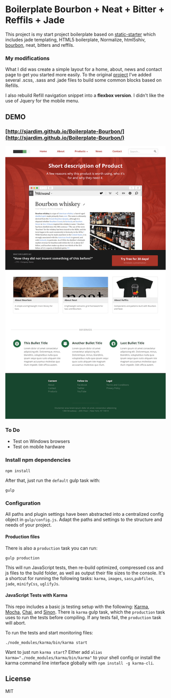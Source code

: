 
Boilerplate Bourbon + Neat + Bitter + Reffils + Jade
============

This project is my start project boilerplate based on [static-starter](https://github.com/crisberrios/static-starter/) which includes jade templating, HTML5 boilerplate, Normalize, html5shiv, [bourbon](http://www.bourbon.io), neat, bitters and reffils.

### My modifications

What I did was create a simple layout for a home, about, news and contact page to get you started more easily. To the original [project](https://github.com/crisberrios/static-starter/) I've added several .scss, .sass and .jade files to build some common blocks based on Refills.

I also rebuild Refill navigation snippet into a **flexbox version**. I didn't like the use of Jquery for the mobile menu. 

## DEMO

### [http://sjardim.github.io/Boilerplate-Bourbon/](http://sjardim.github.io/Boilerplate-Bourbon/)

![](https://raw.githubusercontent.com/sjardim/Boilerplate-Bourbon/master/preview.png)


### To Do
 - Test on Windows browsers
 - Test on mobile hardware

### Install npm dependencies
```
npm install
```

After that, just run the `default` gulp task with:
```
gulp
```

### Configuration
All paths and plugin settings have been abstracted into a centralized config object in `gulp/config.js`. Adapt the paths and settings to the structure and needs of your project.


#### Production files

There is also a `production` task you can run: 
```
gulp production
```
This will run JavaScript tests, then re-build optimized, compressed css and js files to the build folder, as well as output their file sizes to the console. It's a shortcut for running the following tasks: `karma`, `images`, `sass`,`pubfiles`, `jade`, `minifyCss`, `uglifyJs`.

#### JavaScript Tests with Karma
This repo includes a basic js testing setup with the following: [Karma](http://karma-runner.github.io/0.12/index.html), [Mocha](http://mochajs.org/), [Chai](http://chaijs.com/), and [Sinon](http://sinonjs.org/). There is `karma` gulp task, which the `production` task uses to run the tests before compiling. If any tests fail, the `production` task will abort.

To run the tests and start monitoring files:
```
./node_modules/karma/bin/karma start
```

Want to just run `karma start`? Either add `alias karma="./node_modules/karma/bin/karma"` to your shell config or install the karma command line interface globally with `npm install -g karma-cli`.

## License

MIT